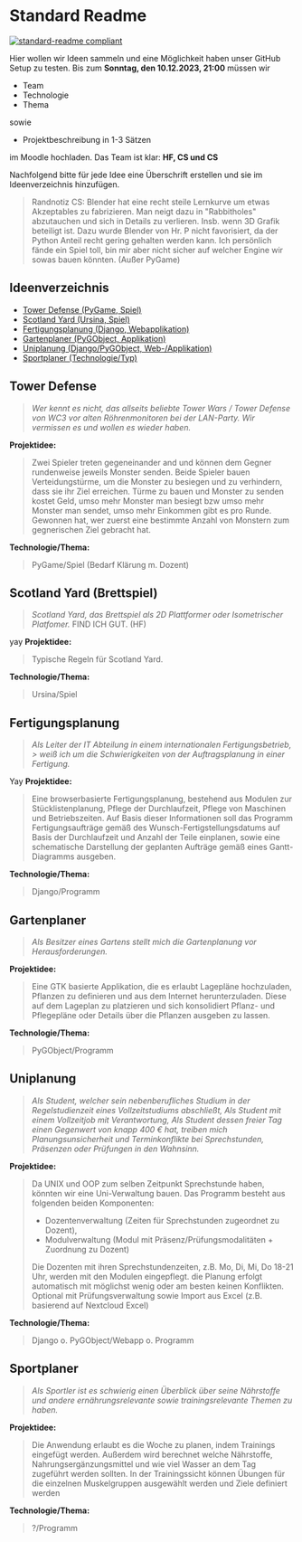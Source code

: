 # Standard Readme

[![standard-readme compliant](https://img.shields.io/badge/readme%20style-standard-brightgreen.svg?style=flat-square)](https://github.com/RichardLitt/standard-readme)

Hier wollen wir Ideen sammeln und eine Möglichkeit haben unser GitHub Setup zu testen.
Bis zum **Sonntag, den 10.12.2023, 21:00** müssen wir

- Team
- Technologie
- Thema

sowie

- Projektbeschreibung in 1-3 Sätzen

im Moodle hochladen. Das Team ist klar:
**HF, CS und CS**

Nachfolgend bitte für jede Idee eine Überschrift erstellen und sie im Ideenverzeichnis hinzufügen.
> Randnotiz CS:
> Blender hat eine recht steile Lernkurve um etwas Akzeptables zu fabrizieren. Man neigt dazu in "Rabbitholes"
> abzutauchen
> und sich in Details zu verlieren. Insb. wenn 3D Grafik beteiligt ist. Dazu wurde Blender von Hr. P nicht favorisiert,
> da der Python Anteil recht gering gehalten werden kann. Ich persönlich fände ein Spiel toll, bin mir aber nicht sicher
> auf welcher Engine wir sowas bauen könnten. (Außer PyGame)

## Ideenverzeichnis

- [Tower Defense (PyGame, Spiel)](#tower-defense)
- [Scotland Yard (Ursina, Spiel)](#scotland-yard--brettspiel-)
- [Fertigungsplanung (Django, Webapplikation)](#fertigungsplanung)
- [Gartenplaner (PyGObject, Applikation)](#gartenplaner)
- [Uniplanung (Django/PyGObject, Web-/Applikation)](#uniplanung)
- [Sportplaner (Technologie/Typ)](#sportplaner)

## Tower Defense

> _Wer kennt es nicht, das allseits beliebte Tower Wars / Tower Defense von WC3 vor
alten Röhrenmonitoren bei der LAN-Party. Wir vermissen es und wollen es wieder haben._

**Projektidee:**

> Zwei Spieler treten gegeneinander and und können dem Gegner rundenweise jeweils Monster senden.
> Beide Spieler bauen Verteidungstürme, um die Monster zu besiegen und zu verhindern, dass sie ihr Ziel erreichen.
> Türme zu bauen und Monster zu senden kostet Geld, umso mehr Monster man besiegt bzw umso mehr Monster man sendet,
> umso mehr Einkommen gibt es pro Runde. Gewonnen hat, wer zuerst eine bestimmte Anzahl von Monstern
> zum gegnerischen Ziel gebracht hat.

**Technologie/Thema:**
> PyGame/Spiel (Bedarf Klärung m. Dozent)

## Scotland Yard (Brettspiel)

> _Scotland Yard, das Brettspiel als 2D Plattformer oder Isometrischer Platfomer._
> FIND ICH GUT. (HF) 

yay
**Projektidee:**

> Typische Regeln für Scotland Yard.

**Technologie/Thema:**
> Ursina/Spiel

## Fertigungsplanung

> _Als Leiter der IT Abteilung in einem internationalen Fertigungsbetrieb, > weiß ich um die Schwierigkeiten
von der Auftragsplanung in einer Fertigung._

Yay
**Projektidee:**

> Eine browserbasierte Fertigungsplanung, bestehend aus Modulen zur Stücklistenplanung, Pflege der Durchlaufzeit,
> Pflege von Maschinen und Betriebszeiten. Auf Basis dieser Informationen soll das Programm Fertigungsaufträge gemäß
> des Wunsch-Fertigstellungsdatums auf Basis der Durchlaufzeit und Anzahl der Teile einplanen, sowie eine schematische
> Darstellung der geplanten Aufträge gemäß eines Gantt-Diagramms ausgeben.

**Technologie/Thema:**
> Django/Programm

## Gartenplaner

> _Als Besitzer eines Gartens stellt mich die Gartenplanung vor Herausforderungen._

**Projektidee:**

> Eine GTK basierte Applikation, die es erlaubt Lagepläne hochzuladen, Pflanzen zu definieren und aus dem Internet
> herunterzuladen. Diese auf dem Lageplan zu platzieren und sich konsolidiert Pflanz- und Pflegepläne oder
> Details über die Pflanzen ausgeben zu lassen.

**Technologie/Thema:**
> PyGObject/Programm

## Uniplanung

> _Als Student, welcher sein nebenberufliches Studium in der Regelstudienzeit eines Vollzeitstudiums abschließt,
> Als Student mit einem Vollzeitjob mit Verantwortung,
> Als Student dessen freier Tag einen Gegenwert von knapp 400 € hat,
> treiben mich Planungsunsicherheit und Terminkonflikte bei Sprechstunden, Präsenzen oder Prüfungen in den Wahnsinn._

**Projektidee:**

> Da UNIX und OOP zum selben Zeitpunkt Sprechstunde haben, könnten wir eine Uni-Verwaltung bauen.
> Das Programm besteht aus folgenden beiden Komponenten:
> - Dozentenverwaltung (Zeiten für Sprechstunden zugeordnet zu Dozent),
> - Modulverwaltung (Modul mit Präsenz/Prüfungsmodalitäten + Zuordnung zu Dozent)
>
> Die Dozenten mit ihren Sprechstundenzeiten, z.B. Mo, Di, Mi, Do 18-21 Uhr, werden mit den Modulen eingepflegt.
> die Planung erfolgt automatisch mit möglichst wenig oder am besten keinen Konflikten.
> Optional mit Prüfungsverwaltung sowie Import aus Excel (z.B. basierend auf Nextcloud Excel)

**Technologie/Thema:**
> Django o. PyGObject/Webapp o. Programm


## Sportplaner
> _Als Sportler ist es schwierig einen Überblick über seine Nährstoffe und andere ernährungsrelevante sowie
trainingsrelevante Themen zu haben._

**Projektidee:**

> Die Anwendung erlaubt es die Woche zu planen, indem Trainings eingefügt werden. Außerdem wird berechnet welche
> Nährstoffe, Nahrungsergänzungsmittel und wie viel Wasser an dem Tag zugeführt werden sollten.
> In der Trainingssicht können Übungen für die einzelnen Muskelgruppen ausgewählt werden und Ziele definiert werden

**Technologie/Thema:**
> ?/Programm

